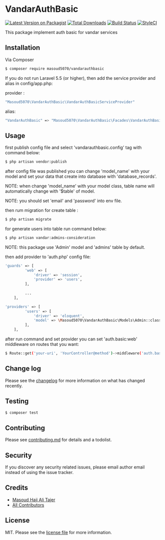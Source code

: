 # VandarAuthBasic

[![Latest Version on Packagist][ico-version]][link-packagist]
[![Total Downloads][ico-downloads]][link-downloads]
[![Build Status][ico-travis]][link-travis]
[![StyleCI][ico-styleci]][link-styleci]

This package implement auth basic for vandar services

## Installation

Via Composer

``` bash
$ composer require masoud5070/vandarauthbasic
```

If you do not run Laravel 5.5 (or higher), then add the service provider and alias in config/app.php:

provider :

``` bash
"Masoud5070\VandarAuthBasic\VandarAuthBasicServiceProvider"
```

alias:

``` bash
"VandarAuthBasic" => "Masoud5070\VandarAuthBasic\Facades\VandarAuthBasic"
```

## Usage

first publish config file and select 'vandarauthbasic.config' tag with command below:

``` bash
$ php artisan vendor:publish
```

after config file was published you can change 'model_name' with your model and set your data that create into database with 'database_records'.

NOTE: when change 'model_name' with your model class, table name will automatically change with '$table' of model. 

NOTE: you should set 'email' and 'password' into env file.

then rum migration for create table : 

``` bash
$ php artisan migrate
```

for generate users into table run command below:

``` bash
$ php artisan vandar:admins-consideration
```

NOTE: this package use 'Admin' model and 'admins' table by default.

then add provider to 'auth.php' config file:

``` bash
'guards' => [
         'web' => [
             'driver' => 'session',
             'provider' => 'users',
         ],
    
         ...
    ],   

'providers' => [
         'users' => [
             'driver' => 'eloquent',
             'model' => \Masoud5070\VandarAuthBasic\Models\Admin::class,
         ],
    ],
```


after run command and set provider you can set 'auth.basic:web' middleware on routes that you want:

``` bash
$ Route::get('your-uri', 'YourController@method')->middleware('auth.basic:web');
```

## Change log

Please see the [changelog](changelog.md) for more information on what has changed recently.

## Testing

``` bash
$ composer test
```

## Contributing

Please see [contributing.md](contributing.md) for details and a todolist.

## Security

If you discover any security related issues, please email author email instead of using the issue tracker.

## Credits

- [Masoud Haji Ali Tajer][link-author]
- [All Contributors][link-contributors]

## License

MIT. Please see the [license file](license.md) for more information.

[ico-version]: https://img.shields.io/packagist/v/masoud5070/vandarauthbasic.svg?style=flat-square
[ico-downloads]: https://img.shields.io/packagist/dt/masoud5070/vandarauthbasic.svg?style=flat-square
[ico-travis]: https://img.shields.io/travis/masoud5070/vandarauthbasic/master.svg?style=flat-square
[ico-styleci]: https://styleci.io/repos/12345678/shield

[link-packagist]: https://packagist.org/packages/masoud5070/vandarauthbasic
[link-downloads]: https://packagist.org/packages/masoud5070/vandarauthbasic
[link-travis]: https://travis-ci.org/masoud5070/vandarauthbasic
[link-styleci]: https://styleci.io/repos/12345678
[link-author]: https://github.com/masoud5070
[link-contributors]: ../../contributors

